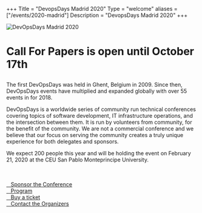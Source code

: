 +++
Title = "DevopsDays Madrid 2020"
Type = "welcome"
aliases = ["/events/2020-madrid"]
Description = "DevopsDays Madrid 2020"
+++

<div class="row">
  <div class="col-md-4">
    <img alt="DevOpsDays Madrid 2020" src="/events/2020-madrid/logo.png" class="img-fluid">
  </div>

  <div class="col-md-7">
    <h1><p>Call For Papers is open until October 17th</p></h1>
    <p>The first DevOpsDays was held in Ghent, Belgium in 2009. Since then, DevOpsDays events have multiplied and expanded globally with over 55 events in for 2018.</p>
    <p>DevOpsDays is a worldwide series of community run technical conferences covering topics of software development, IT infrastructure operations, and the intersection between them. It is run by volunteers from community, for the benefit of the community.
      We are not a commercial conference and we believe that our focus on serving the community creates a truly unique experience for both delegates and sponsors.
    </p>
    <p>We expect 200 people this year and will be holding the event on February 21, 2020 at the CEU San Pablo Monteprincipe University.</p>
    <br/>
    <br/>
    <div class="d-flex flex-row">
      <div class="col-md-12">
        <div class="p-2">
          <a class="btn btn-secondary btn-block" href="/events/2020-madrid/sponsor"> <i class="fa fa-money fa-lg"></i>&nbsp;&nbsp;&nbsp;Sponsor the Conference</a>
        </div>
        <div class="p-2">
          <a class="btn btn-secondary btn-block" href="/events/2020-madrid/program" rel="noopener"> <i class="fa fa-file-o fa-lg"></i>&nbsp;&nbsp;&nbsp;Program</a>
        </div>
        <div class="p-2">
          <a class="btn btn-secondary btn-block" href="/events/2020-madrid/registration" rel="noopener"> <i class="fa fa-ticket fa-lg"></i>&nbsp;&nbsp;&nbsp;Buy a ticket</a>
        </div>
        <div class="p-2">
          <a class="btn btn-secondary btn-block" href="/events/2020-madrid/contact"> <i class="fa fa-envelope-o fa-lg"></i>&nbsp;&nbsp;&nbsp;Contact the Organizers</a>
        </div>
      </div>
    </div>
  </div>
</div>

